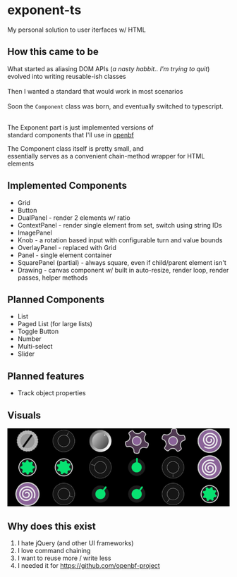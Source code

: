 # exponent-ts
My personal solution to user iterfaces w/ HTML

## How this came to be
What started as aliasing DOM APIs (_a nasty habbit.. I'm trying to quit_)
evolved into writing reusable-ish classes<br>
<br>
Then I wanted a standard that would work in most scenarios<br>
<br>
Soon the `Component` class was born, and eventually switched to typescript.<br>
<br>

The Exponent part is just implemented versions of<br>
standard components that I'll use in [openbf](https://github.com/openbf-project)

The Component class itself is pretty small, and<br>
essentially serves as a convenient chain-method wrapper for HTML elements
## Implemented Components
 - Grid
 - Button
 - DualPanel - render 2 elements w/ ratio
 - ContextPanel - render single element from set, switch using string IDs
 - ImagePanel
 - Knob - a rotation based input with configurable turn and value bounds
 - OverlayPanel - replaced with Grid
 - Panel - single element container
 - SquarePanel (partial) - always square, even if child/parent element isn't
 - Drawing - canvas component w/ built in auto-resize, render loop, render passes, helper methods

## Planned Components
 - List
 - Paged List (for large lists)
 - Toggle Button
 - Number
 - Multi-select
 - Slider

## Planned features
 - Track object properties

## Visuals
![img](./example.png)

## Why does this exist
1. I hate jQuery (and other UI frameworks)
2. I love command chaining
3. I want to reuse more / write less
4. I needed it for https://github.com/openbf-project
